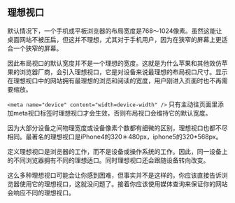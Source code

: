 ## 理想视口

默认情况下，一个手机或平板浏览器的布局宽度是768～1024像素。虽然这能让桌面网站不被压扁，但这并不理想，尤其对于手机用户，因为在狭窄的屏幕上更适合一个狭窄的屏幕。

因此布局视口的默认宽度并不是一个理想的宽度。这就是为什么苹果和其他效仿苹果的浏览器厂商，会引入理想视口，它是对设备来说最理想的布局视口尺寸。显示在理想视口中的网站拥有最理想的浏览和阅读的宽度，用户刚进入页面时也不再需要缩放。

`
	<meta name="device" content="width=device-width" />
`
只有主动往页面里添加meta视口标签时理想视口才会生效，否则布局视口会维持它的默认宽度。

因为大部分设备之间物理宽度或设备像素个数都有细微的区别，理想视口也都不尽相同。最著名的理想视口是iPhone4的320＊480px，iphone5的320*568px。

定义理想视口是浏览器的工作，而不是设备或操作系统的工作。因此，同一设备上的不同浏览器拥有不同的理想适口。同时理想视口还会跟随设备转向改变。

这么多种理想视口可能会让你感到困难，但事实并不是这样的。你应该直接告诉浏览器使用它的理想视口，这就没问题了。接着你应该使用媒体查询来保证你的网站会响应不同的理想视口。